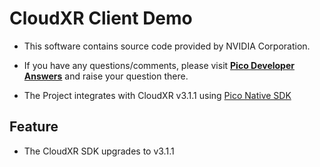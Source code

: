# CloudXR Client Demo

- This software contains source code provided by NVIDIA Corporation.

- If you have any questions/comments, please visit [**Pico Developer Answers**](https://devanswers.pico-interactive.com/) and raise your question there.

- The Project integrates with CloudXR v3.1.1 using [Pico Native SDK](https://developer.pico-interactive.com/sdk/index?id=6)

## Feature
- The CloudXR SDK upgrades to v3.1.1
